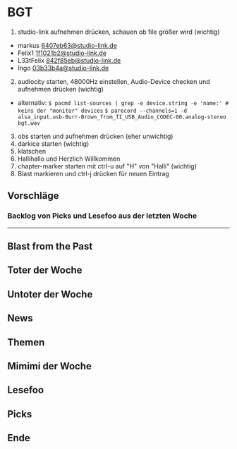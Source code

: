 # BGT<NUMBER>

1. studio-link aufnehmen drücken, schauen ob file größer wird (wichtig)
  - markus      6407eb63@studio-link.de
  - Felix1      1f1021b2@studio-link.de
  - L33tFelix   842f85eb@studio-link.de
  - Ingo        03b33b4a@studio-link.de
2. audiocity starten, 48000Hz einstellen, Audio-Device checken und aufnehmen drücken (wichtig)
  * alternativ:
    `$ pacmd list-sources | grep -e device.string -e 'name:' # keins der "monitor" devices`
    `$ parecord --channels=1 -d alsa_input.usb-Burr-Brown_from_TI_USB_Audio_CODEC-00.analog-stereo bgt.wav`
3. obs starten und aufnehmen drücken (eher unwichtig)
5. darkice starten (wichtig)
6. klatschen
7. Hallihallo und Herzlich Willkommen
8. chapter-marker starten mit ctrl-u auf "H" von "Halli" (wichtig)
9. Blast markieren und ctrl-j drücken für neuen Eintrag

## Vorschläge
### Backlog von Picks und Lesefoo aus der letzten Woche

---

## Blast from the Past

## Toter der Woche

## Untoter der Woche

## News

## Themen

## Mimimi der Woche

## Lesefoo

## Picks

## Ende
